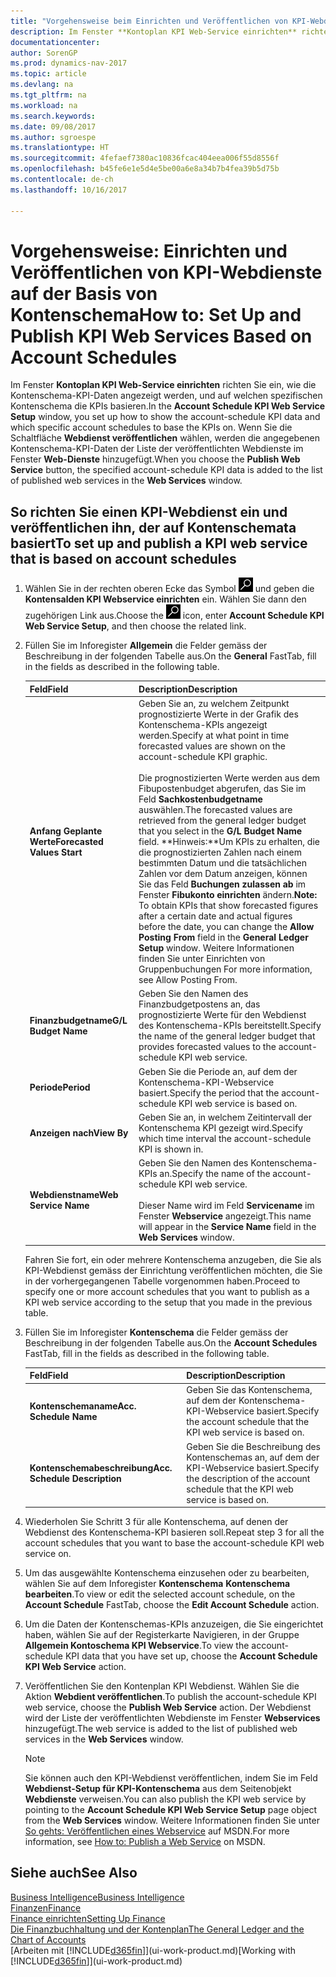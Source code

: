 ```yaml
---
title: "Vorgehensweise beim Einrichten und Veröffentlichen von KPI-Webdienste auf der Basis von Kontenschema"
description: Im Fenster **Kontoplan KPI Web-Service einrichten** richten Sie ein, wie die Kontenschema-KPI-Daten angezeigt werden, und auf welchen spezifischen Kontenschema die KPIs basieren.
documentationcenter: 
author: SorenGP
ms.prod: dynamics-nav-2017
ms.topic: article
ms.devlang: na
ms.tgt_pltfrm: na
ms.workload: na
ms.search.keywords: 
ms.date: 09/08/2017
ms.author: sgroespe
ms.translationtype: HT
ms.sourcegitcommit: 4fefaef7380ac10836fcac404eea006f55d8556f
ms.openlocfilehash: b45fe6e1e5d4e5be00a6e8a34b7b4fea39b5d75b
ms.contentlocale: de-ch
ms.lasthandoff: 10/16/2017

---
```

# <a name="how-to-set-up-and-publish-kpi-web-services-based-on-account-schedules"></a><span data-ttu-id="c45df-103">Vorgehensweise: Einrichten und Veröffentlichen von KPI-Webdienste auf der Basis von Kontenschema</span><span class="sxs-lookup"><span data-stu-id="c45df-103">How to: Set Up and Publish KPI Web Services Based on Account Schedules</span></span>
<span data-ttu-id="c45df-104">Im Fenster **Kontoplan KPI Web-Service einrichten**  richten Sie ein, wie die Kontenschema-KPI-Daten angezeigt werden, und auf welchen spezifischen Kontenschema die KPIs basieren.</span><span class="sxs-lookup"><span data-stu-id="c45df-104">In the **Account Schedule KPI Web Service Setup** window, you set up how to show the account-schedule KPI data and which specific account schedules to base the KPIs on.</span></span> <span data-ttu-id="c45df-105">Wenn Sie die Schaltfläche **Webdienst veröffentlichen** wählen, werden die angegebenen Kontenschema-KPI-Daten der Liste der veröffentlichten Webdienste im Fenster **Web-Dienste** hinzugefügt.</span><span class="sxs-lookup"><span data-stu-id="c45df-105">When you choose the **Publish Web Service** button, the specified account-schedule KPI data is added to the list of published web services in the **Web Services** window.</span></span>  

## <a name="to-set-up-and-publish-a-kpi-web-service-that-is-based-on-account-schedules"></a><span data-ttu-id="c45df-106">So richten Sie einen KPI-Webdienst ein und veröffentlichen ihn, der auf Kontenschemata basiert</span><span class="sxs-lookup"><span data-stu-id="c45df-106">To set up and publish a KPI web service that is based on account schedules</span></span>  

1.  <span data-ttu-id="c45df-107">Wählen Sie in der rechten oberen Ecke das Symbol ![Nach Seite oder Bericht suchen](media/ui-search/search_small.png "Nach Seite oder Bericht suchen") und geben die **Kontensalden KPI Webservice einrichten** ein. Wählen Sie dann den zugehörigen Link aus.</span><span class="sxs-lookup"><span data-stu-id="c45df-107">Choose the ![Search for Page or Report](media/ui-search/search_small.png "Search for Page or Report icon") icon, enter **Account Schedule KPI Web Service Setup**, and then choose the related link.</span></span>  
2.  <span data-ttu-id="c45df-108">Füllen Sie im Inforegister **Allgemein** die Felder gemäss der Beschreibung in der folgenden Tabelle aus.</span><span class="sxs-lookup"><span data-stu-id="c45df-108">On the **General** FastTab, fill in the fields as described in the following table.</span></span>  

    |<span data-ttu-id="c45df-109">Feld</span><span class="sxs-lookup"><span data-stu-id="c45df-109">Field</span></span>|<span data-ttu-id="c45df-110">Description</span><span class="sxs-lookup"><span data-stu-id="c45df-110">Description</span></span>|  
    |---------------------------------|---------------------------------------|  
    |<span data-ttu-id="c45df-111">**Anfang Geplante Werte**</span><span class="sxs-lookup"><span data-stu-id="c45df-111">**Forecasted Values Start**</span></span>|<span data-ttu-id="c45df-112">Geben Sie an, zu welchem Zeitpunkt prognostizierte Werte in der Grafik des Kontenschema-KPIs angezeigt werden.</span><span class="sxs-lookup"><span data-stu-id="c45df-112">Specify at what point in time forecasted values are shown on the account-schedule KPI graphic.</span></span><br /><br /> <span data-ttu-id="c45df-113">Die prognostizierten Werte werden aus dem Fibupostenbudget abgerufen, das Sie im Feld **Sachkostenbudgetname** auswählen.</span><span class="sxs-lookup"><span data-stu-id="c45df-113">The forecasted values are retrieved from the general ledger budget that you select in the **G/L Budget Name** field.</span></span> <span data-ttu-id="c45df-114">**Hinweis:**Um KPIs zu erhalten, die die prognostizierten Zahlen nach einem bestimmten Datum und die tatsächlichen Zahlen vor dem Datum anzeigen, können Sie das Feld **Buchungen zulassen ab** im Fenster **Fibukonto einrichten** ändern.</span><span class="sxs-lookup"><span data-stu-id="c45df-114">**Note:**  To obtain KPIs that show forecasted figures after a certain date and actual figures before the date, you can change the **Allow Posting From** field in the **General Ledger Setup** window.</span></span> <span data-ttu-id="c45df-115">Weitere Informationen finden Sie unter Einrichten von Gruppenbuchungen </span><span class="sxs-lookup"><span data-stu-id="c45df-115">For more information, see Allow Posting From.</span></span>|  
    |<span data-ttu-id="c45df-116">**Finanzbudgetname**</span><span class="sxs-lookup"><span data-stu-id="c45df-116">**G/L Budget Name**</span></span>|<span data-ttu-id="c45df-117">Geben Sie den Namen des Finanzbudgetpostens an, das prognostizierte Werte für den Webdienst des Kontenschema-KPIs bereitstellt.</span><span class="sxs-lookup"><span data-stu-id="c45df-117">Specify the name of the general ledger budget that provides forecasted values to the account-schedule KPI web service.</span></span>|  
    |<span data-ttu-id="c45df-118">**Periode**</span><span class="sxs-lookup"><span data-stu-id="c45df-118">**Period**</span></span>|<span data-ttu-id="c45df-119">Geben Sie die Periode an, auf dem der Kontenschema-KPI-Webservice basiert.</span><span class="sxs-lookup"><span data-stu-id="c45df-119">Specify the period that the account-schedule KPI web service is based on.</span></span>|  
    |<span data-ttu-id="c45df-120">**Anzeigen nach**</span><span class="sxs-lookup"><span data-stu-id="c45df-120">**View By**</span></span>|<span data-ttu-id="c45df-121">Geben Sie an, in welchem Zeitintervall der Kontenschema KPI gezeigt wird.</span><span class="sxs-lookup"><span data-stu-id="c45df-121">Specify which time interval the account-schedule KPI is shown in.</span></span>|  
    |<span data-ttu-id="c45df-122">**Webdienstname**</span><span class="sxs-lookup"><span data-stu-id="c45df-122">**Web Service Name**</span></span>|<span data-ttu-id="c45df-123">Geben Sie den Namen des Kontenschema-KPIs an.</span><span class="sxs-lookup"><span data-stu-id="c45df-123">Specify the name of the account-schedule KPI web service.</span></span><br /><br /> <span data-ttu-id="c45df-124">Dieser Name wird im Feld **Servicename** im Fenster **Webservice** angezeigt.</span><span class="sxs-lookup"><span data-stu-id="c45df-124">This name will appear in the **Service Name** field in the **Web Services** window.</span></span>|  

    <span data-ttu-id="c45df-125">Fahren Sie fort, ein oder mehrere Kontenschema anzugeben, die Sie als KPI-Webdienst gemäss der Einrichtung veröffentlichen möchten, die Sie in der vorhergegangenen Tabelle vorgenommen haben.</span><span class="sxs-lookup"><span data-stu-id="c45df-125">Proceed to specify one or more account schedules that you want to publish as a KPI web service according to the setup that you made in the previous table.</span></span>  

3.  <span data-ttu-id="c45df-126">Füllen Sie im Inforegister **Kontenschema** die Felder gemäss der Beschreibung in der folgenden Tabelle aus.</span><span class="sxs-lookup"><span data-stu-id="c45df-126">On the **Account Schedules** FastTab, fill in the fields as described in the following table.</span></span>  

    |<span data-ttu-id="c45df-127">Feld</span><span class="sxs-lookup"><span data-stu-id="c45df-127">Field</span></span>|<span data-ttu-id="c45df-128">Description</span><span class="sxs-lookup"><span data-stu-id="c45df-128">Description</span></span>|  
    |---------------------------------|---------------------------------------|  
    |<span data-ttu-id="c45df-129">**Kontenschemaname**</span><span class="sxs-lookup"><span data-stu-id="c45df-129">**Acc. Schedule Name**</span></span>|<span data-ttu-id="c45df-130">Geben Sie das Kontenschema, auf dem der Kontenschema-KPI-Webservice basiert.</span><span class="sxs-lookup"><span data-stu-id="c45df-130">Specify the account schedule that the KPI web service is based on.</span></span>|  
    |<span data-ttu-id="c45df-131">**Kontenschemabeschreibung**</span><span class="sxs-lookup"><span data-stu-id="c45df-131">**Acc. Schedule Description**</span></span>|<span data-ttu-id="c45df-132">Geben Sie die Beschreibung des Kontenschemas an, auf dem der KPI-Webservice basiert.</span><span class="sxs-lookup"><span data-stu-id="c45df-132">Specify the description of the account schedule that the KPI web service is based on.</span></span>|  

4.  <span data-ttu-id="c45df-133">Wiederholen Sie Schritt 3 für alle Kontenschema, auf denen der Webdienst des Kontenschema-KPI basieren soll.</span><span class="sxs-lookup"><span data-stu-id="c45df-133">Repeat step 3 for all the account schedules that you want to base the account-schedule KPI web service on.</span></span>  
5.  <span data-ttu-id="c45df-134">Um das ausgewählte Kontenschema einzusehen oder zu bearbeiten, wählen Sie auf dem Inforegister **Kontenschema** **Kontenschema bearbeiten**.</span><span class="sxs-lookup"><span data-stu-id="c45df-134">To view or edit the selected account schedule, on the **Account Schedule** FastTab, choose the **Edit Account Schedule** action.</span></span>  
6.  <span data-ttu-id="c45df-135">Um die Daten der Kontenschemas-KPIs anzuzeigen, die Sie eingerichtet haben, wählen Sie auf der Registerkarte Navigieren, in der Gruppe **Allgemein Kontoschema KPI Webservice**.</span><span class="sxs-lookup"><span data-stu-id="c45df-135">To view the account-schedule KPI data that you have set up, choose the **Account Schedule KPI Web Service** action.</span></span>  
7.  <span data-ttu-id="c45df-136">Veröffentlichen Sie den Kontenplan KPI Webdienst. Wählen Sie die Aktion **Webdient veröffentlichen**.</span><span class="sxs-lookup"><span data-stu-id="c45df-136">To publish the account-schedule KPI web service, choose the **Publish Web Service** action.</span></span> <span data-ttu-id="c45df-137">Der Webdienst wird der Liste der veröffentlichten Webdienste im Fenster **Webservices** hinzugefügt.</span><span class="sxs-lookup"><span data-stu-id="c45df-137">The web service is added to the list of published web services in the **Web Services** window.</span></span>  

    > [!NOTE]  
    >  <span data-ttu-id="c45df-138">Sie können auch den KPI-Webdienst veröffentlichen, indem Sie im Feld **Webdienst-Setup für KPI-Kontenschema** aus dem Seitenobjekt **Webdienste** verweisen.</span><span class="sxs-lookup"><span data-stu-id="c45df-138">You can also publish the KPI web service by pointing to the **Account Schedule KPI Web Service Setup** page object from the **Web Services** window.</span></span> <span data-ttu-id="c45df-139">Weitere Informationen finden Sie unter [So gehts: Veröffentlichen eines Webservice](https://msdn.microsoft.com/en-us/library/dd338978.aspx) auf MSDN.</span><span class="sxs-lookup"><span data-stu-id="c45df-139">For more information, see [How to: Publish a Web Service](https://msdn.microsoft.com/en-us/library/dd338978.aspx) on MSDN.</span></span>  

## <a name="see-also"></a><span data-ttu-id="c45df-140">Siehe auch</span><span class="sxs-lookup"><span data-stu-id="c45df-140">See Also</span></span>  
[<span data-ttu-id="c45df-141">Business Intelligence</span><span class="sxs-lookup"><span data-stu-id="c45df-141">Business Intelligence</span></span>](bi.md)  
[<span data-ttu-id="c45df-142">Finanzen</span><span class="sxs-lookup"><span data-stu-id="c45df-142">Finance</span></span>](finance.md)  
[<span data-ttu-id="c45df-143">Finance einrichten</span><span class="sxs-lookup"><span data-stu-id="c45df-143">Setting Up Finance</span></span>](finance-setup-finance.md)  
[<span data-ttu-id="c45df-144">Die Finanzbuchhaltung und der Kontenplan</span><span class="sxs-lookup"><span data-stu-id="c45df-144">The General Ledger and the Chart of Accounts</span></span>](finance-general-ledger.md)  
<span data-ttu-id="c45df-145">[Arbeiten mit [!INCLUDE[d365fin](includes/d365fin_md.md)]](ui-work-product.md)</span><span class="sxs-lookup"><span data-stu-id="c45df-145">[Working with [!INCLUDE[d365fin](includes/d365fin_md.md)]](ui-work-product.md)</span></span>

